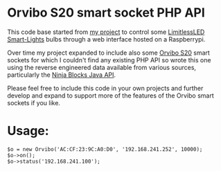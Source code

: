 Orvibo S20 smart socket PHP API
=============

This code base started from [my project](https://github.com/pcp135/HomeAutomation) to control some [LimitlessLED Smart-Lights](http://limitlessled.com) bulbs through a web interface hosted on a Raspberrypi.  

Over time my project expanded to include also some [Orvibo S20](http://www.orvibo.com/en_products_view.asp?mid=15&pid=4&id=234) smart sockets for which I couldn't find any existing PHP API so wrote this one using the reverse engineered data available from various sources, particularly the [Ninja Blocks Java API](https://github.com/Grayda/ninja-allone).

Please feel free to include this code in your own projects and further develop and expand to support more of the features of the Orvibo smart sockets if you like.

Usage:
=============
    $o = new Orvibo('AC:CF:23:9C:A0:D0', '192.168.241.252', 10000);
    $o->on();
    $o->status('192.168.241.100');